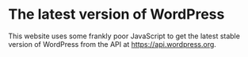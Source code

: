 # The latest version of WordPress

This website uses some frankly poor JavaScript to get the latest stable version of WordPress from the API at https://api.wordpress.org.
